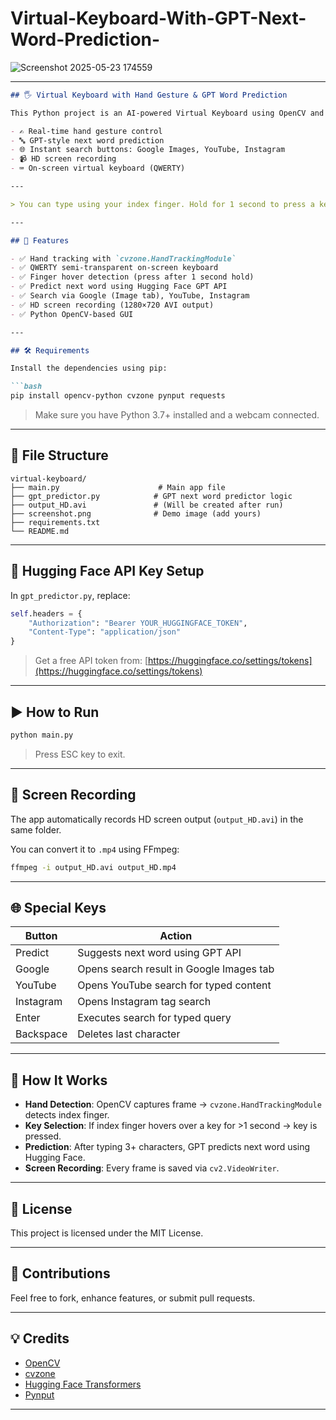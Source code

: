 # Virtual-Keyboard-With-GPT-Next-Word-Prediction-

![Screenshot 2025-05-23 174559](https://github.com/user-attachments/assets/8b177fa2-dc59-4daa-8dba-45ddf1ac1b00)

---

````markdown
## 🖐️ Virtual Keyboard with Hand Gesture & GPT Word Prediction

This Python project is an AI-powered Virtual Keyboard using OpenCV and hand tracking. It allows you to type by hovering your index finger over keys on the screen and includes:

- ✍️ Real-time hand gesture control
- 🔤 GPT-style next word prediction
- 🌐 Instant search buttons: Google Images, YouTube, Instagram
- 📹 HD screen recording
- ⌨️ On-screen virtual keyboard (QWERTY)

---

> You can type using your index finger. Hold for 1 second to press a key. Use the "Predict" button to complete words based on GPT prediction.

---

## 🚀 Features

- ✅ Hand tracking with `cvzone.HandTrackingModule`
- ✅ QWERTY semi-transparent on-screen keyboard
- ✅ Finger hover detection (press after 1 second hold)
- ✅ Predict next word using Hugging Face GPT API
- ✅ Search via Google (Image tab), YouTube, Instagram
- ✅ HD screen recording (1280×720 AVI output)
- ✅ Python OpenCV-based GUI

---

## 🛠️ Requirements

Install the dependencies using pip:

```bash
pip install opencv-python cvzone pynput requests
````

> Make sure you have Python 3.7+ installed and a webcam connected.

---

## 📂 File Structure

```
virtual-keyboard/
├── main.py                      # Main app file
├── gpt_predictor.py            # GPT next word predictor logic
├── output_HD.avi               # (Will be created after run)
├── screenshot.png              # Demo image (add yours)
├── requirements.txt
└── README.md
```

---

## 🔑 Hugging Face API Key Setup

In `gpt_predictor.py`, replace:

```python
self.headers = {
    "Authorization": "Bearer YOUR_HUGGINGFACE_TOKEN",
    "Content-Type": "application/json"
}
```

> Get a free API token from: [https://huggingface.co/settings/tokens](https://huggingface.co/settings/tokens)

---

## ▶️ How to Run

```bash
python main.py
```

> Press ESC key to exit.

---

## 🎥 Screen Recording

The app automatically records HD screen output (`output_HD.avi`) in the same folder.

You can convert it to `.mp4` using FFmpeg:

```bash
ffmpeg -i output_HD.avi output_HD.mp4
```

---

## 🌐 Special Keys

| Button    | Action                                   |
| --------- | ---------------------------------------- |
| Predict   | Suggests next word using GPT API         |
| Google    | Opens search result in Google Images tab |
| YouTube   | Opens YouTube search for typed content   |
| Instagram | Opens Instagram tag search               |
| Enter     | Executes search for typed query          |
| Backspace | Deletes last character                   |

---

## 🧠 How It Works

* **Hand Detection**: OpenCV captures frame → `cvzone.HandTrackingModule` detects index finger.
* **Key Selection**: If index finger hovers over a key for >1 second → key is pressed.
* **Prediction**: After typing 3+ characters, GPT predicts next word using Hugging Face.
* **Screen Recording**: Every frame is saved via `cv2.VideoWriter`.

---

## 📄 License

This project is licensed under the MIT License.

---

## 🤝 Contributions

Feel free to fork, enhance features, or submit pull requests.

---

## 💡 Credits

* [OpenCV](https://opencv.org/)
* [cvzone](https://github.com/cvzone)
* [Hugging Face Transformers](https://huggingface.co/)
* [Pynput](https://pypi.org/project/pynput/)

---
